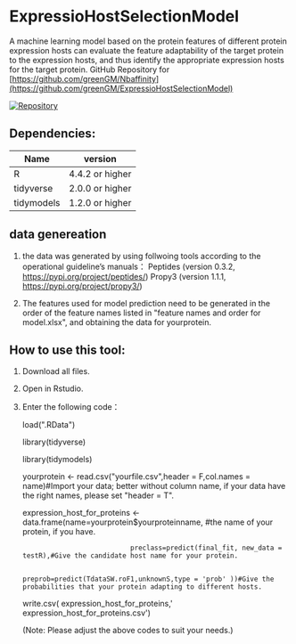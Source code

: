 # ExpressioHostSelectionModel
A machine learning model based on the protein features of different protein expression hosts can evaluate the feature adaptability of the target protein to the expression hosts, and thus identify the appropriate expression hosts for the target protein.
GitHub Repository for [https://github.com/greenGM/Nbaffinity](https://github.com/greenGM/ExpressioHostSelectionModel)

[![Repository](https://img.shields.io/badge/View%20on-GitHub-blue.svg)](https://github.com/greenGM/ExpressioHostSelectionModel)

## Dependencies:
  |     Name      | version            |
  | ------------- | ------------------ |
  | R             | 4.4.2 or higher    |
  | tidyverse     | 2.0.0 or higher    |
  | tidymodels    | 1.2.0 or higher    |


## data genereation 

1. the data was generated by using follwoing tools according to the operational guideline’s manuals：
         Peptides (version 0.3.2, https://pypi.org/project/peptides/) 
         Propy3 (version 1.1.1, https://pypi.org/project/propy3/)

2. The features used for model prediction need to be generated in the order of the feature names listed in "feature names and order for model.xlsx", and obtaining the data for yourprotein.
   

## How to use this tool:

1. Download all files.

2. Open in Rstudio.

3. Enter the following code：
   
     load(".RData")
  
     library(tidyverse)
  
     library(tidymodels)
  
     yourprotein <- read.csv("yourfile.csv",header = F,col.names = name)#Import your data; better without column name, if your data have the right names, please set "header = T".
    
     expression_host_for_proteins <- data.frame(name=yourprotein$yourproteinname, #the name of your protein, if you have.
   
                                  preclass=predict(final_fit, new_data = testR),#Give the candidate host name for your protein.
   
                                  preprob=predict(TdataSW.roF1,unknownS,type = 'prob' ))#Give the probabilities that your protein adapting to different hosts.
                                  
     write.csv( expression_host_for_proteins,' expression_host_for_proteins.csv')
   

     (Note: Please adjust the above codes to suit your needs.)
